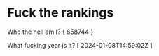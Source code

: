 # Fuck the rankings

Who the hell am I?
{ 658744 }

What fucking year is it?
[ 2024-01-08T14:59:02Z ]
